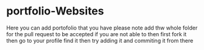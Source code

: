 # portfolio-Websites



Here you can add portofolio that you have 
please note add thw whole folder for the pull request to be accepted if you are not able to then first fork it then go to your profile find it then try adding it and commiting it from there
